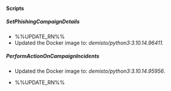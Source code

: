 
#### Scripts

##### SetPhishingCampaignDetails

- %%UPDATE_RN%%
- Updated the Docker image to: *demisto/python3:3.10.14.96411*.

##### PerformActionOnCampaignIncidents
- Updated the Docker image to: *demisto/python3:3.10.14.95956*.

- %%UPDATE_RN%%

